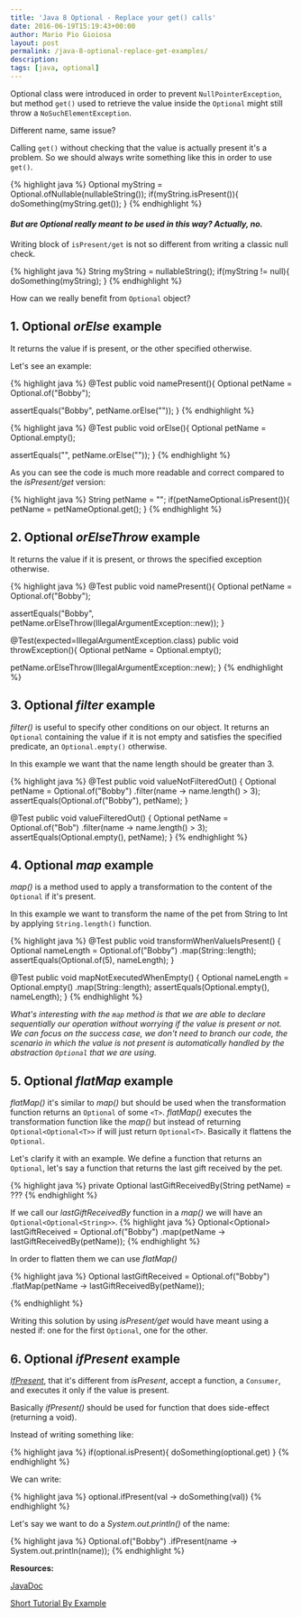 ```yaml
---
title: 'Java 8 Optional - Replace your get() calls'
date: 2016-06-19T15:19:43+00:00
author: Mario Pio Gioiosa
layout: post
permalink: /java-8-optional-replace-get-examples/
description:
tags: [java, optional]
---
```

Optional class were introduced in order to prevent `NullPointerException`, but method `get()` used to retrieve the value inside the `Optional` might still throw a `NoSuchElementException`.

Different name, same issue?

Calling `get()` without checking that the value is actually present it's a problem. So we should always write something like this in order to use `get()`.

{% highlight java %}
Optional<String> myString = Optional.ofNullable(nullableString());
   if(myString.isPresent()){
       doSomething(myString.get());
   }
{% endhighlight %}

#### *But are Optional really meant to be used in this way? Actually, no.*

Writing block of `isPresent/get` is not so different from writing a classic null check.

{% highlight java %}
String myString = nullableString();
   if(myString != null){
       doSomething(myString);
   }
{% endhighlight %}

How can we really benefit from `Optional` object?

## 1. Optional _orElse_ example
It returns the value if is present, or the other specified otherwise.

Let's see an example:

{% highlight java %}
@Test
public void namePresent(){
  Optional<String> petName = Optional.of("Bobby");

  assertEquals("Bobby", petName.orElse(""));
}
{% endhighlight %}


{% highlight java %}
@Test
public void orElse(){
  Optional<String> petName = Optional.empty();

  assertEquals("", petName.orElse(""));
}
{% endhighlight %}

As you can see the code is much more readable and correct compared to the _isPresent/get_ version:

{% highlight java %}
String petName = "";
if(petNameOptional.isPresent()){
    petName = petNameOptional.get();
}
{% endhighlight %}

## 2. Optional _orElseThrow_ example
It returns the value if it is present, or throws the specified exception otherwise.

{% highlight java %}
@Test
public void namePresent(){
  Optional<String> petName = Optional.of("Bobby");

  assertEquals("Bobby", petName.orElseThrow(IllegalArgumentException::new));
}

@Test(expected=IllegalArgumentException.class)
public void throwException(){
  Optional<String> petName = Optional.empty();

  petName.orElseThrow(IllegalArgumentException::new);
}
{% endhighlight %}

## 3. Optional _filter_ example
_filter()_ is useful to specify other conditions on our object. 
It returns an `Optional` containing the value if it is not empty and satisfies the specified predicate, an `Optional.empty()` otherwise.

In this example we want that the name length should be greater than 3.

{% highlight java %}
@Test
public void valueNotFilteredOut()
{
  Optional<String> petName = Optional.of("Bobby")
                                     .filter(name -> name.length() > 3);
  assertEquals(Optional.of("Bobby"), petName);
}

@Test
public void valueFilteredOut()
{
  Optional<String> petName = Optional.of("Bob")
                                     .filter(name -> name.length() > 3);
  assertEquals(Optional.empty(), petName);
}
{% endhighlight %}

## 4. Optional _map_ example
_map()_ is a method used to apply a transformation to the content of the `Optional` if it's present. 

In this example we want to transform the name of the pet from String to Int by applying `String.length()` function.

{% highlight java %}
@Test
public void transformWhenValueIsPresent()
{
  Optional<Integer> nameLength = Optional.of("Bobby")
                                         .map(String::length);
  assertEquals(Optional.of(5), nameLength);
}

@Test
public void mapNotExecutedWhenEmpty()
{
  Optional<Integer> nameLength = Optional.<String>empty()
                                         .map(String::length);
  assertEquals(Optional.empty(), nameLength);
}
{% endhighlight %}

*What's interesting with the `map` method is that we are able to declare sequentially our operation without worrying 
if the value is present or not. We can focus on the success case, we don't need to branch our code, the scenario in
which the value is not present is automatically handled by the abstraction `Optional` that we are using.*

## 5. Optional _flatMap_ example

_flatMap()_ it's similar to _map()_ but should be used when the transformation function returns an `Optional` of some `<T>`.
_flatMap()_ executes the transformation function like the _map()_ but instead of returning `Optional<Optional<T>>` if will just return `Optional<T>`.
Basically it flattens the `Optional`.

Let's clarify it with an example. We define a function that returns an `Optional`, let's say a function
that returns the last gift received by the pet.

{% highlight java %}
private Optional<String> lastGiftReceivedBy(String petName) = ???
{% endhighlight %}

If we call our _lastGiftReceivedBy_ function in a _map()_ we will have an `Optional<Optional<String>>`.
{% highlight java %}
Optional<Optional<String>> lastGiftReceived = Optional.of("Bobby")
                                                      .map(petName -> lastGiftReceivedBy(petName));
{% endhighlight %}

In order to flatten them we can use _flatMap()_

{% highlight java %}
Optional<String> lastGiftReceived = Optional.of("Bobby")
                                            .flatMap(petName -> lastGiftReceivedBy(petName));

{% endhighlight %}

Writing this solution by using _isPresent/get_ would have meant using a nested if: one for the first
`Optional`, one for the other. 

## 6. Optional _ifPresent_ example

_[IfPresent](https://docs.oracle.com/javase/8/docs/api/java/util/Optional.html#ifPresent-java.util.function.Consumer-)_, that it's different from _isPresent_, accept a function, a `Consumer`, and executes it only if the value is present. 

Basically _ifPresent()_ should be used for function that does side-effect (returning a void).

Instead of writing something like:

{% highlight java %}
if(optional.isPresent){
  doSomething(optional.get)
}
{% endhighlight %}

We can write:

{% highlight java %}
optional.ifPresent(val -> doSomething(val))
{% endhighlight %}

Let's say we want to do a _System.out.println()_ of the name:

{% highlight java %}
Optional.of("Bobby")
        .ifPresent(name -> System.out.println(name));
{% endhighlight %}

**Resources:**

[JavaDoc](https://docs.oracle.com/javase/8/docs/api/java/util/Optional.html)

[Short Tutorial By Example](http://www.javaspecialists.eu/archive/Issue238.html)
